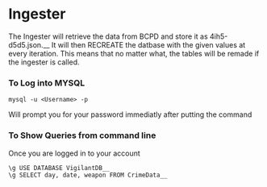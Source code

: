 # Ingester

The Ingester will retrieve the data from BCPD and store it as 4ih5-d5d5.json.__
It will then RECREATE the datbase with the given values at every iteration. This means that no matter what, the tables will be remade if the ingester is called.

### To Log into MYSQL

```
mysql -u <Username> -p 
```

Will prompt you for your password immediatly after putting the command

### To Show Queries from command line

Once you are logged in to your account

```
\g USE DATABASE VigilantDB__
\g SELECT day, date, weapon FROM CrimeData__
```
